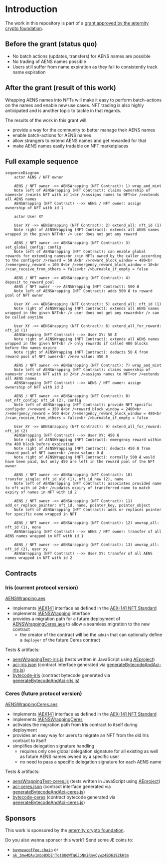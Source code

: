 # Introduction
The work in this repository is part of a [grant approved by the æternity crypto foundation](https://forum.aeternity.com/t/active-wrapping-aens-names-into-aex-141-nfts).

## Before the grant (status quo)

* No batch actions (updates, transfers) for AENS names are possible
* No trading of AENS names possible
* Users still suffer from name expiration as they fail to consistently track name expiration

## After the grant (result of this work)

Wrapping AENS names into NFTs will make it easy to perform batch-actions on the names and enable new use cases. NFT trading is also highly anticipated and is another topic to tackle in that regards.

The results of the work in this grant will:

* provide a way for the community to better manage their AENS names
* enable batch-actions for AENS names
* allow strangers to extend AENS names and get rewarded for that
* make AENS names easily tradable on NFT marketplaces

## Full example sequence

```mermaid
sequenceDiagram
    actor AENS / NFT owner

    AENS / NFT owner ->> AENSWrapping (NFT Contract): 1) wrap_and_mint
    Note left of AENSWrapping (NFT Contract): claims ownership of names<br />mints NFT with id 1<br />assigns names to NFT<br />extends all AENS names
    AENSWrapping (NFT Contract) -->> AENS / NFT owner: assign ownership of NFT with id 1

    actor User XY

    User XY ->> AENSWrapping (NFT Contract): 2) extend_all: nft_id (1)
    Note right of AENSWrapping (NFT Contract): extends all AENS names wrapped in the given NFT<br /> user does not get any reward

    AENS / NFT owner ->> AENSWrapping (NFT Contract): 3) set_global_config: config
    Note left of AENSWrapping (NFT Contract): can enable global rewards for extending names<br />in NFTs owned by the caller according to the config<br />reward = 50 Æ<br />reward_block_window = 480<br />emergency_reward = 100 Æ<br />emergency_reward_block_window = 10<br />can_receive_from_others = false<br />burnable_if_empty = false

    AENS / NFT owner ->> AENSWrapping (NFT Contract): 4) deposit_to_reward_pool
    AENS / NFT owner -->> AENSWrapping (NFT Contract): 500 Æ
    Note left of AENSWrapping (NFT Contract): adds 500 Æ to reward pool of NFT owner

    User XY ->> AENSWrapping (NFT Contract): 5) extend_all: nft_id (1)
    Note right of AENSWrapping (NFT Contract): extends all AENS names wrapped in the given NFT<br /> user does not get any reward<br /> can be called anytime

    User XY ->> AENSWrapping (NFT Contract): 6) extend_all_for_reward: nft_id (1)
    AENSWrapping (NFT Contract) -->> User XY: 50 Æ
    Note right of AENSWrapping (NFT Contract): extends all AENS names wrapped in the given NFT<br /> only rewards if called 480 blocks before the names expire
    Note right of AENSWrapping (NFT Contract): deducts 50 Æ from reward pool of NFT owner<br />new value: 450 Æ

    AENS / NFT owner ->> AENSWrapping (NFT Contract): 7) wrap_and_mint
    Note left of AENSWrapping (NFT Contract): claims ownership of names<br />mints NFT with id 2<br />assigns names to NFT<br />extends all AENS names
    AENSWrapping (NFT Contract) -->> AENS / NFT owner: assign ownership of NFT with id 2

    AENS / NFT owner ->> AENSWrapping (NFT Contract): 8) set_nft_config: nft_id (2), config
    Note left of AENSWrapping (NFT Contract): provide NFT specific config<br />reward = 350 Æ<br />reward_block_window = 2400<br />emergency_reward = 500 Æ<br />emergency_reward_block_window = 480<br />can_receive_from_others = false<br />burnable_if_empty = false

    User XY ->> AENSWrapping (NFT Contract): 9) extend_all_for_reward: nft_id (2)
    AENSWrapping (NFT Contract) -->> User XY: 450 Æ
    Note right of AENSWrapping (NFT Contract): emergency reward within the 480 block before expiration
    Note right of AENSWrapping (NFT Contract): deducts 450 Æ from reward pool of NFT owner<br />new value: 0 Æ
    Note right of AENSWrapping (NFT Contract): normally 500 Æ would have been paid, but only 450 are left in the reward pool of the NFT owner 
    
    AENS / NFT owner ->> AENSWrapping (NFT Contract): 10) transfer_single: nft_id_old (1), nft_id_new (2), name
    Note left of AENSWrapping (NFT Contract): associates provided name to nft with id 2<br />updates expiry of transferred name to match expiry of names in NFT with id 2

    AENS / NFT owner ->> AENSWrapping (NFT Contract): 11) add_or_replace_pointer: nft_id, name, pointer_key, pointer_object
    Note left of AENSWrapping (NFT Contract): adds or replaces pointer for specific name wrapped in NFT

    AENS / NFT owner ->> AENSWrapping (NFT Contract): 12) unwrap_all: nft_id (1), none
    AENSWrapping (NFT Contract) -->> AENS / NFT owner: transfer of all AENS names wrapped in NFT with id 1

    AENS / NFT owner ->> AENSWrapping (NFT Contract): 13) unwrap_all: nft_id (2), user xy
    AENSWrapping (NFT Contract) -->> User XY: transfer of all AENS names wrapped in NFT with id 2
```

## Contracts

### Iris (current protocol version)

[AENSWrapping.aes](./development/smart-contracts/contracts/AENSWrapping.aes)

* implements [IAEX141](./development/smart-contracts/contracts/interfaces/IAEX141.aes) interface as defined in the [AEX-141 NFT Standard](https://github.com/aeternity/AEXs/blob/master/AEXS/aex-141.md)
* implements [IAENSWrapping](./development/smart-contracts/contracts/interfaces/IAENSWrapping.aes) interface
* provides a migration path for a future deployment of [AENSWrappingCeres.aes](./development/smart-contracts/contracts/AENSWrappingCeres.aes) to allow a seamless migration to the new contract
    * the creator of the contract will be the `admin` that can optionally define a `deployer` of the future Ceres contract

Tests & artifacts:

* [aensWrappingTest-iris.js](./development/smart-contracts/test/aensWrappingTest-iris.js) (tests written in JavaScript using [AEproject](https://github.com/aeternity/aeproject))
* [aci-iris.json](./development/smart-contracts/generated_artifacts/aci-iris.json) (contract interface generated via [generateBytecodeAndAci-iris.js](./development/smart-contracts/scripts/generateBytecodeAndAci-iris.js))
* [bytecode-iris](./development/smart-contracts/generated_artifacts/bytecode-iris) (contract bytecode generated via [generateBytecodeAndAci-iris.js](./development/smart-contracts/scripts/generateBytecodeAndAci-iris.js))


### Ceres (future protocol version)

[AENSWrappingCeres.aes](./development/smart-contracts/contracts/AENSWrappingCeres.aes)

* implements [IAEX141](./development/smart-contracts/contracts/interfaces/IAEX141.aes) interface as defined in the [AEX-141 NFT Standard](https://github.com/aeternity/AEXs/blob/master/AEXS/aex-141.md)
* implements [IAENSWrappingCeres](./development/smart-contracts/contracts/interfaces/IAENSWrappingCeres.aes)
* activates the migration path from Iris contract to itself during deployment
* provides an easy way for users to migrate an NFT from the old Iris contract to itself
* simplifies delegation signature handling
    * requires only one global delegation signature for all existing as well as future AENS names owned by a specific user
    * no need to pass a specific delegation signature for each AENS name

Tests & artifacts:

* [aensWrappingTest-ceres.js](./development/smart-contracts/test/aensWrappingTest-ceres.js) (tests written in JavaScript using [AEproject](https://github.com/aeternity/aeproject))
* [aci-ceres.json](./development/smart-contracts/generated_artifacts/aci-ceres.json) (contract interface generated via [generateBytecodeAndAci-ceres.js](./development/smart-contracts/scripts/generateBytecodeAndAci-ceres.js))
* [bytecode-ceres](./development/smart-contracts/generated_artifacts/bytecode-ceres) (contract bytecode generated via [generateBytecodeAndAci-ceres.js](./development/smart-contracts/scripts/generateBytecodeAndAci-ceres.js))

## Sponsors

This work is sponsored by the [æternity crypto foundation](https://www.aeternity-foundation.org).

Do you also wanna sponsor this work? Send some Æ coins to:

- [`buymeacoffee.chain`](https://aescan.io/names/buymeacoffee.chain) or
- [`ak_3mw4DAv1mbo8XbEjTgt8UgWTgGJoNmiRnvCywz4BD6192kHtm`](https://aescan.io/accounts/ak_3mw4DAv1mbo8XbEjTgt8UgWTgGJoNmiRnvCywz4BD6192kHtm)